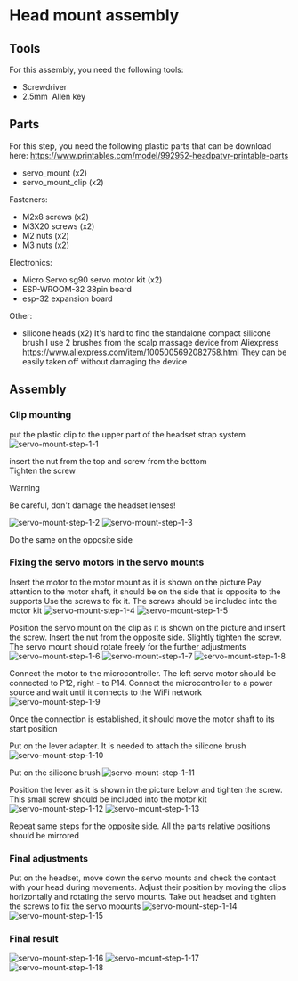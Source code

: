 # Head mount assembly

## Tools
For this assembly, you need the following tools:
- Screwdriver
- 2.5mm  Allen key

## Parts
For this step, you need the following plastic parts that can be download here: https://www.printables.com/model/992952-headpatvr-printable-parts
- servo_mount (x2)
- servo_mount_clip (x2)

Fasteners:
- M2x8 screws (x2)
- M3X20 screws (x2)
- M2 nuts (x2)
- M3 nuts (x2)

Electronics:
- Micro Servo sg90 servo motor kit (x2)
- ESP-WROOM-32 38pin board
- esp-32 expansion board

Other:
- silicone heads (x2)
It's hard to find the standalone compact silicone brush
I use 2 brushes from the scalp massage device from Aliexpress https://www.aliexpress.com/item/1005005692082758.html
They can be easily taken off without damaging the device

## Assembly

### Clip mounting
put the plastic clip to the upper part of the headset strap system
![servo-mount-step-1-1](https://github.com/user-attachments/assets/7f185f6a-f346-43dd-8878-3331bbeff14c)


insert the nut from the top and screw from the bottom  
Tighten the screw  
> [!WARNING]
> Be careful, don't damage the headset lenses!

![servo-mount-step-1-2](https://github.com/user-attachments/assets/9143aaf4-5f21-4ac7-93cd-9a43287ea648)
![servo-mount-step-1-3](https://github.com/user-attachments/assets/d51cf17d-2677-46df-8542-f41b150570b8)


Do the same on the opposite side

### Fixing the servo motors in the servo mounts
Insert the motor to the motor mount as it is shown on the picture
Pay attention to the motor shaft, it should be on the side that is opposite to the supports
Use the screws to fix it. The screws should be included into the motor kit
![servo-mount-step-1-4](https://github.com/user-attachments/assets/9da8416c-3f3d-47b9-b896-2445258f8fc9)
![servo-mount-step-1-5](https://github.com/user-attachments/assets/7af3e982-42a2-42ef-a9bb-ec08caeb8b2a)

Position the servo mount on the clip as it is shown on the picture and insert the screw. Insert the nut from the opposite side. Slightly tighten the screw. The servo mount should rotate freely for the further adjustments
![servo-mount-step-1-6](https://github.com/user-attachments/assets/38e3784d-770f-4c55-b6d8-88fce4843c08)
![servo-mount-step-1-7](https://github.com/user-attachments/assets/01e456b3-c5f8-455d-b086-78102153fb15)
![servo-mount-step-1-8](https://github.com/user-attachments/assets/559bb3f3-3ba7-4b5e-a258-3f90b45cf8ce)

Connect the motor to the microcontroller. The left servo motor should be connected to P12, right - to P14. Connect the microcontroller to a power source and wait until it connects to the WiFi network
![servo-mount-step-1-9](https://github.com/user-attachments/assets/17d40793-98be-4f03-8ca9-3f48ff4fe1ce)

Once the connection is established, it should move the motor shaft to its start position

Put on the lever adapter. It is needed to attach the silicone brush
![servo-mount-step-1-10](https://github.com/user-attachments/assets/2ade0d75-eb10-4c16-8df8-7f4d59f38bf8)

Put on the silicone brush
![servo-mount-step-1-11](https://github.com/user-attachments/assets/4276da5d-9c46-44d9-b061-24c7825bc241)

Position the lever as it is shown in the picture below and tighten the screw. This small screw should be included into the motor kit
![servo-mount-step-1-12](https://github.com/user-attachments/assets/12736c28-6c6a-4394-b3e7-d15bb98fd760)
![servo-mount-step-1-13](https://github.com/user-attachments/assets/5ecdb903-3cae-4ac5-a060-8a1cb5b7f246)

Repeat same steps for the opposite side. All the parts relative positions should be mirrored

### Final adjustments
Put on the headset, move down the servo mounts and check the contact with your head during movements. Adjust their position by moving the clips horizontally and rotating the servo mounts. Take out headset and tighten the screws to fix the servo moounts
![servo-mount-step-1-14](https://github.com/user-attachments/assets/e3ba786c-a002-4317-a7ef-26079a6bbd09)
![servo-mount-step-1-15](https://github.com/user-attachments/assets/e428a879-900e-4de3-8d35-e54031898c19)

### Final result
![servo-mount-step-1-16](https://github.com/user-attachments/assets/4853316f-0fd0-4193-b0ee-1833caf0e85f)
![servo-mount-step-1-17](https://github.com/user-attachments/assets/23313ad3-3d1b-4337-8863-fd12ab3436be)
![servo-mount-step-1-18](https://github.com/user-attachments/assets/a0aabb1b-0e08-4108-ac25-18561791dd73)

